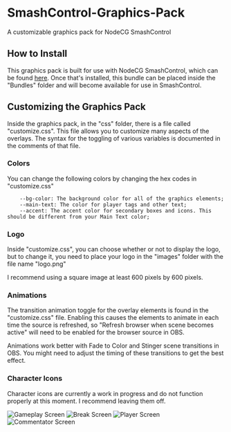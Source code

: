 # SmashControl-Graphics-Pack
A customizable graphics pack for NodeCG SmashControl

## How to Install
This graphics pack is built for use with NodeCG SmashControl, which can  be found [here](https://github.com/smashcontrol/nodecg-smashcontrol). Once that's installed, this bundle can be placed inside the "Bundles" folder and will become available for use in SmashControl.

## Customizing the Graphics Pack
Inside the graphics pack, in the "css" folder, there is a file called "customize.css". This file allows you to customize many aspects of the overlays. The syntax for the toggling of various variables is documented in the comments of that file.

### Colors
You can change the following colors by changing the hex codes in "customize.css"
```
    --bg-color: The background color for all of the graphics elements;
    --main-text: The color for player tags and other text;
    --accent: The accent color for secondary boxes and icons. This should be different from your Main Text color;
```
### Logo
Inside "customize.css", you can choose whether or not to display the logo, but to change it, you need to place your logo in the "images" folder with the file name "logo.png"

I recommend using a square image at least 600 pixels by 600 pixels.

### Animations
The transition animation toggle for the overlay elements is found in the "customize.css" file. Enabling this causes the elements to animate in each time the source is refreshed, so "Refresh browser when scene becomes active" will need to be enabled for the browser source in OBS.

Animations work better with Fade to Color and Stinger scene transitions in OBS. You might need to adjust the timing of these transitions to get the best effect.

### Character Icons
Character icons are currently a work in progress and do not function properly at this moment. I recommend leaving them off.

![Gameplay Screen](https://github.com/DrewG84/SmashControl-Graphics-Pack/refs/heads/main/graphics/images/preview-images/gameplay.png)
![Break Screen](https://github.com/DrewG84/SmashControl-Graphics-Pack/refs/heads/main/graphics/images/preview-images/break.png)
![Player Screen](https://github.com/DrewG84/SmashControl-Graphics-Pack/refs/heads/main/graphics/images/preview-images/player_cam.png)
![Commentator Screen](https://github.com/DrewG84/SmashControl-Graphics-Pack/refs/heads/main/graphics/images/preview-images/comms_cam.png)